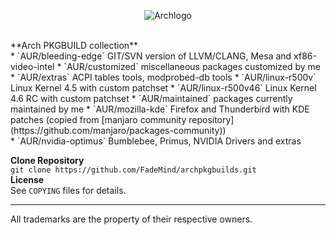 
<p align="center">
  <img src="https://upload.wikimedia.org/wikipedia/commons/thumb/1/17/Archlinux-vert-dark.svg/365px-Archlinux-vert-dark.svg.png" alt="Archlogo"/>
</p></br>
**Arch PKGBUILD collection**</br>
* `AUR/bleeding-edge`   GIT/SVN version of LLVM/CLANG, Mesa and xf86-video-intel
* `AUR/customized`      miscellaneous packages customized by me
* `AUR/extras`          ACPI tables tools, modprobed-db tools
* `AUR/linux-r500v`     Linux Kernel 4.5 with custom patchset
* `AUR/linux-r500v46`   Linux Kernel 4.6 RC with custom patchset
* `AUR/maintained`      packages currently maintained by me
* `AUR/mozilla-kde`     Firefox and Thunderbird with KDE patches (copied from [manjaro community repository](https://github.com/manjaro/packages-community))</br>
* `AUR/nvidia-optimus`  Bumblebee, Primus, NVIDIA Drivers and extras

**Clone Repository**</br>
`git clone https://github.com/FadeMind/archpkgbuilds.git`</br>
**License**</br>
See `COPYING` files for details.
<hr/>

All trademarks are the property of their respective owners.
